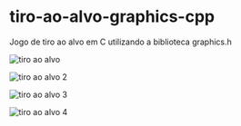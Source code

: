 # tiro-ao-alvo-graphics-cpp
Jogo de tiro ao alvo em C utilizando a biblioteca graphics.h


![tiro ao alvo](https://github.com/cxrlos99leonel/tiro-ao-alvo-graphics-c/assets/174253888/18a670ba-27b0-414e-a339-515e15aa7969)



![tiro ao alvo 2](https://github.com/cxrlos99leonel/tiro-ao-alvo-graphics-c/assets/174253888/8632d88c-ef0e-4a30-9f86-95ea51c7adac)



![tiro ao alvo 3](https://github.com/cxrlos99leonel/tiro-ao-alvo-graphics-c/assets/174253888/ef13f1a8-06c0-4e02-bf96-8ffdac2de696)



![tiro ao alvo 4](https://github.com/cxrlos99leonel/tiro-ao-alvo-graphics-c/assets/174253888/4577a594-2a9d-4611-acc2-d59be746e466)
